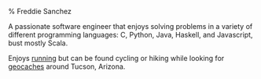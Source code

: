% Freddie Sanchez 

A passionate software engineer that enjoys solving problems in a variety of different programming languages: C, Python, Java, Haskell, and Javascript, bust mostly Scala.

Enjoys [running] but can be found cycling or hiking while looking for [geocaches] around Tucson, Arizona.

[running]:  https://www.runningahead.com/logs/4c335315d378452b822a9543fc62789d
[geocaches]: http://www.geocaching.com
